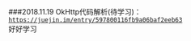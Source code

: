 ###2018.11.19
OkHttp代码解析(待学习)：[`https://juejin.im/entry/597800116fb9a06baf2eeb63`](https://juejin.im/entry/597800116fb9a06baf2eeb63)</br>
好好学习
